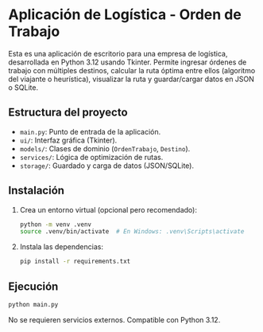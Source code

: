 # Aplicación de Logística - Orden de Trabajo

Esta es una aplicación de escritorio para una empresa de logística, desarrollada en Python 3.12 usando Tkinter. Permite ingresar órdenes de trabajo con múltiples destinos, calcular la ruta óptima entre ellos (algoritmo del viajante o heurística), visualizar la ruta y guardar/cargar datos en JSON o SQLite.

## Estructura del proyecto

- `main.py`: Punto de entrada de la aplicación.
- `ui/`: Interfaz gráfica (Tkinter).
- `models/`: Clases de dominio (`OrdenTrabajo`, `Destino`).
- `services/`: Lógica de optimización de rutas.
- `storage/`: Guardado y carga de datos (JSON/SQLite).

## Instalación

1. Crea un entorno virtual (opcional pero recomendado):
   ```bash
   python -m venv .venv
   source .venv/bin/activate  # En Windows: .venv\Scripts\activate
   ```
2. Instala las dependencias:
   ```bash
   pip install -r requirements.txt
   ```

## Ejecución

```bash
python main.py
```

No se requieren servicios externos. Compatible con Python 3.12. 